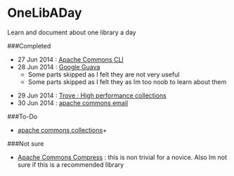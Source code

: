 OneLibADay
==========
Learn and document about one library a day

###Completed
* 27 Jun 2014 : [Apache Commons CLI](https://github.com/dotslash/OneLibADay/blob/master/apache-commons-cli.md)
* 28 Jun 2014 : [Google Guava](https://github.com/dotslash/OneLibADay/blob/master/guava.md)
  + Some parts skipped as I felt they are not very useful
  + Some parts skipped as I felt they as Im too noob to learn about them
+ 29 Jun 2014 : [Trove : High performance collections](https://github.com/dotslash/OneLibADay/blob/master/trove.md)
+ 30 Jun 2014 : [apache commons email](https://github.com/dotslash/OneLibADay/blob/master/email.md)

###To-Do
+ [apache commons collections](http://commons.apache.org/proper/commons-collections/)+ 

###Not sure 
+ [Apache Commons Compress](http://commons.apache.org/proper/commons-compress/) : this is non trivial for a novice. Also Im not sure if this is a recommended library
